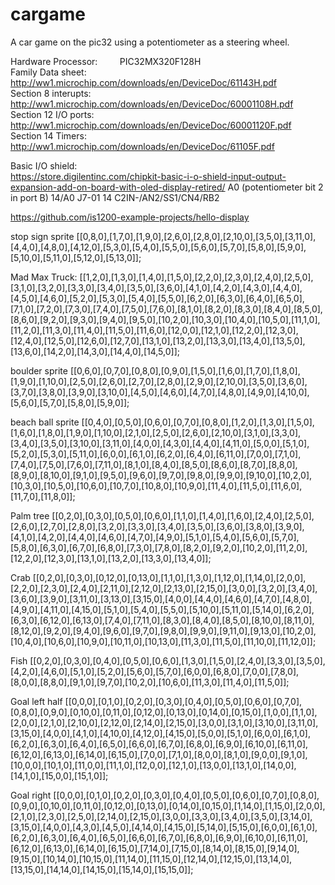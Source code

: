 # cargame
A car game on the pic32 using a potentiometer as a steering wheel.


Hardware
Processor:            PIC32MX320F128H  
Family Data sheet:    http://ww1.microchip.com/downloads/en/DeviceDoc/61143H.pdf  
Section 8 interupts:  http://ww1.microchip.com/downloads/en/DeviceDoc/60001108H.pdf  
Section 12 I/O ports: http://ww1.microchip.com/downloads/en/DeviceDoc/60001120F.pdf  
Section 14 Timers:    http://ww1.microchip.com/downloads/en/DeviceDoc/61105F.pdf  
 
Basic I/O shield:  
https://store.digilentinc.com/chipkit-basic-i-o-shield-input-output-expansion-add-on-board-with-oled-display-retired/
A0 (potentiometer bit 2 in port B)
14/A0 J7-01 14 C2IN-/AN2/SS1/CN4/RB2 



https://github.com/is1200-example-projects/hello-display

stop sign sprite
[[0,8,0],[1,7,0],[1,9,0],[2,6,0],[2,8,0],[2,10,0],[3,5,0],[3,11,0],[4,4,0],[4,8,0],[4,12,0],[5,3,0],[5,4,0],[5,5,0],[5,6,0],[5,7,0],[5,8,0],[5,9,0],[5,10,0],[5,11,0],[5,12,0],[5,13,0]];


Mad Max Truck:
[[1,2,0],[1,3,0],[1,4,0],[1,5,0],[2,2,0],[2,3,0],[2,4,0],[2,5,0],[3,1,0],[3,2,0],[3,3,0],[3,4,0],[3,5,0],[3,6,0],[4,1,0],[4,2,0],[4,3,0],[4,4,0],[4,5,0],[4,6,0],[5,2,0],[5,3,0],[5,4,0],[5,5,0],[6,2,0],[6,3,0],[6,4,0],[6,5,0],[7,1,0],[7,2,0],[7,3,0],[7,4,0],[7,5,0],[7,6,0],[8,1,0],[8,2,0],[8,3,0],[8,4,0],[8,5,0],[8,6,0],[9,2,0],[9,3,0],[9,4,0],[9,5,0],[10,2,0],[10,3,0],[10,4,0],[10,5,0],[11,1,0],[11,2,0],[11,3,0],[11,4,0],[11,5,0],[11,6,0],[12,0,0],[12,1,0],[12,2,0],[12,3,0],[12,4,0],[12,5,0],[12,6,0],[12,7,0],[13,1,0],[13,2,0],[13,3,0],[13,4,0],[13,5,0],[13,6,0],[14,2,0],[14,3,0],[14,4,0],[14,5,0]];

boulder sprite
[[0,6,0],[0,7,0],[0,8,0],[0,9,0],[1,5,0],[1,6,0],[1,7,0],[1,8,0],[1,9,0],[1,10,0],[2,5,0],[2,6,0],[2,7,0],[2,8,0],[2,9,0],[2,10,0],[3,5,0],[3,6,0],[3,7,0],[3,8,0],[3,9,0],[3,10,0],[4,5,0],[4,6,0],[4,7,0],[4,8,0],[4,9,0],[4,10,0],[5,6,0],[5,7,0],[5,8,0],[5,9,0]];


beach ball sprite
[[0,4,0],[0,5,0],[0,6,0],[0,7,0],[0,8,0],[1,2,0],[1,3,0],[1,5,0],[1,6,0],[1,8,0],[1,9,0],[1,10,0],[2,1,0],[2,5,0],[2,6,0],[2,10,0],[3,1,0],[3,3,0],[3,4,0],[3,5,0],[3,10,0],[3,11,0],[4,0,0],[4,3,0],[4,4,0],[4,11,0],[5,0,0],[5,1,0],[5,2,0],[5,3,0],[5,11,0],[6,0,0],[6,1,0],[6,2,0],[6,4,0],[6,11,0],[7,0,0],[7,1,0],[7,4,0],[7,5,0],[7,6,0],[7,11,0],[8,1,0],[8,4,0],[8,5,0],[8,6,0],[8,7,0],[8,8,0],[8,9,0],[8,10,0],[9,1,0],[9,5,0],[9,6,0],[9,7,0],[9,8,0],[9,9,0],[9,10,0],[10,2,0],[10,3,0],[10,5,0],[10,6,0],[10,7,0],[10,8,0],[10,9,0],[11,4,0],[11,5,0],[11,6,0],[11,7,0],[11,8,0]];


Palm tree
[[0,2,0],[0,3,0],[0,5,0],[0,6,0],[1,1,0],[1,4,0],[1,6,0],[2,4,0],[2,5,0],[2,6,0],[2,7,0],[2,8,0],[3,2,0],[3,3,0],[3,4,0],[3,5,0],[3,6,0],[3,8,0],[3,9,0],[4,1,0],[4,2,0],[4,4,0],[4,6,0],[4,7,0],[4,9,0],[5,1,0],[5,4,0],[5,6,0],[5,7,0],[5,8,0],[6,3,0],[6,7,0],[6,8,0],[7,3,0],[7,8,0],[8,2,0],[9,2,0],[10,2,0],[11,2,0],[12,2,0],[12,3,0],[13,1,0],[13,2,0],[13,3,0],[13,4,0]];


Crab
[[0,2,0],[0,3,0],[0,12,0],[0,13,0],[1,1,0],[1,3,0],[1,12,0],[1,14,0],[2,0,0],[2,2,0],[2,3,0],[2,4,0],[2,11,0],[2,12,0],[2,13,0],[2,15,0],[3,0,0],[3,2,0],[3,4,0],[3,6,0],[3,9,0],[3,11,0],[3,13,0],[3,15,0],[4,0,0],[4,4,0],[4,6,0],[4,7,0],[4,8,0],[4,9,0],[4,11,0],[4,15,0],[5,1,0],[5,4,0],[5,5,0],[5,10,0],[5,11,0],[5,14,0],[6,2,0],[6,3,0],[6,12,0],[6,13,0],[7,4,0],[7,11,0],[8,3,0],[8,4,0],[8,5,0],[8,10,0],[8,11,0],[8,12,0],[9,2,0],[9,4,0],[9,6,0],[9,7,0],[9,8,0],[9,9,0],[9,11,0],[9,13,0],[10,2,0],[10,4,0],[10,6,0],[10,9,0],[10,11,0],[10,13,0],[11,3,0],[11,5,0],[11,10,0],[11,12,0]];


Fish
[[0,2,0],[0,3,0],[0,4,0],[0,5,0],[0,6,0],[1,3,0],[1,5,0],[2,4,0],[3,3,0],[3,5,0],[4,2,0],[4,6,0],[5,1,0],[5,2,0],[5,6,0],[5,7,0],[6,0,0],[6,8,0],[7,0,0],[7,8,0],[8,0,0],[8,8,0],[9,1,0],[9,7,0],[10,2,0],[10,6,0],[11,3,0],[11,4,0],[11,5,0]];



Goal left half
[[0,0,0],[0,1,0],[0,2,0],[0,3,0],[0,4,0],[0,5,0],[0,6,0],[0,7,0],[0,8,0],[0,9,0],[0,10,0],[0,11,0],[0,12,0],[0,13,0],[0,14,0],[0,15,0],[1,0,0],[1,1,0],[2,0,0],[2,1,0],[2,10,0],[2,12,0],[2,14,0],[2,15,0],[3,0,0],[3,1,0],[3,10,0],[3,11,0],[3,15,0],[4,0,0],[4,1,0],[4,10,0],[4,12,0],[4,15,0],[5,0,0],[5,1,0],[6,0,0],[6,1,0],[6,2,0],[6,3,0],[6,4,0],[6,5,0],[6,6,0],[6,7,0],[6,8,0],[6,9,0],[6,10,0],[6,11,0],[6,12,0],[6,13,0],[6,14,0],[6,15,0],[7,0,0],[7,1,0],[8,0,0],[8,1,0],[9,0,0],[9,1,0],[10,0,0],[10,1,0],[11,0,0],[11,1,0],[12,0,0],[12,1,0],[13,0,0],[13,1,0],[14,0,0],[14,1,0],[15,0,0],[15,1,0]];


Goal right 
[[0,0,0],[0,1,0],[0,2,0],[0,3,0],[0,4,0],[0,5,0],[0,6,0],[0,7,0],[0,8,0],[0,9,0],[0,10,0],[0,11,0],[0,12,0],[0,13,0],[0,14,0],[0,15,0],[1,14,0],[1,15,0],[2,0,0],[2,1,0],[2,3,0],[2,5,0],[2,14,0],[2,15,0],[3,0,0],[3,3,0],[3,4,0],[3,5,0],[3,14,0],[3,15,0],[4,0,0],[4,3,0],[4,5,0],[4,14,0],[4,15,0],[5,14,0],[5,15,0],[6,0,0],[6,1,0],[6,2,0],[6,3,0],[6,4,0],[6,5,0],[6,6,0],[6,7,0],[6,8,0],[6,9,0],[6,10,0],[6,11,0],[6,12,0],[6,13,0],[6,14,0],[6,15,0],[7,14,0],[7,15,0],[8,14,0],[8,15,0],[9,14,0],[9,15,0],[10,14,0],[10,15,0],[11,14,0],[11,15,0],[12,14,0],[12,15,0],[13,14,0],[13,15,0],[14,14,0],[14,15,0],[15,14,0],[15,15,0]];

